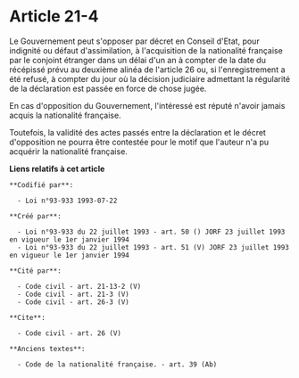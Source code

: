 # Article 21-4

Le Gouvernement peut s'opposer par décret en Conseil d'Etat, pour indignité ou défaut d'assimilation, à l'acquisition de la
nationalité française par le conjoint étranger dans un délai d'un an à compter de la date du récépissé prévu au deuxième
alinéa de l'article 26 ou, si l'enregistrement a été refusé, à compter du jour où la décision judiciaire admettant la
régularité de la déclaration est passée en force de chose jugée. 

En cas d'opposition du Gouvernement, l'intéressé est réputé n'avoir jamais acquis la nationalité française. 

Toutefois, la validité des actes passés entre la déclaration et le décret d'opposition ne pourra être contestée pour le motif
que l'auteur n'a pu acquérir la nationalité française.

**Liens relatifs à cet article**

	**Codifié par**:

	  - Loi n°93-933 1993-07-22

	**Créé par**:

	  - Loi n°93-933 du 22 juillet 1993 - art. 50 () JORF 23 juillet 1993 en vigueur le 1er janvier 1994
	  - Loi n°93-933 du 22 juillet 1993 - art. 51 (V) JORF 23 juillet 1993 en vigueur le 1er janvier 1994

	**Cité par**:

	  - Code civil - art. 21-13-2 (V)
	  - Code civil - art. 21-3 (V)
	  - Code civil - art. 26-3 (V)

	**Cite**:

	  - Code civil - art. 26 (V)

	**Anciens textes**:

	  - Code de la nationalité française. - art. 39 (Ab)
